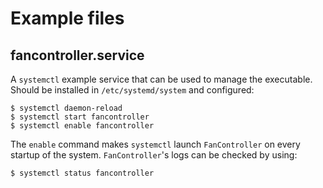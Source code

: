 # Example files

## fancontroller.service
A `systemctl` example service that can be used to manage the executable. Should be installed in `/etc/systemd/system` and configured:
```
$ systemctl daemon-reload
$ systemctl start fancontroller
$ systemctl enable fancontroller
```
The `enable` command makes `systemctl` launch `FanController` on every startup of the system.
`FanController`'s logs can be checked by using:
```
$ systemctl status fancontroller
```
